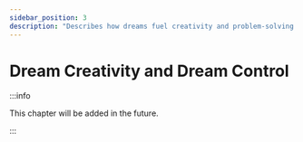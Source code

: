 ```yaml
---
sidebar_position: 3
description: "Describes how dreams fuel creativity and problem-solving and introduces lucid dreaming as a way to influence dream content."
---
```


# Dream Creativity and Dream Control

:::info

This chapter will be added in the future.

:::
